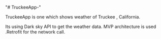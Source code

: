 "# TruckeeApp-" 

TruckeeApp is one which shows weather of Truckee , California.

Its using Dark sky API to get the weather data. MVP architecture is used .Retrofit for the network call.
